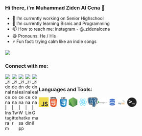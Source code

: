 ### Hi there, i'm Muhammad Ziden Al Cena 👋

<!-- Here are some ideas to get you started:
- 👯 I’m looking to collaborate on ...
- 🤔 I’m looking for help with ... 
- 💬 Ask me about ...  -->

- 🔭 I’m currently working on Senior Highschool
- 🌱 I’m currently learning Bisnis and Programming
- 📫 How to reach me: instagram - @_zidenalcena
- 😄 Pronouns: He / His
- ⚡ Fun fact: trying calm like an indie songs

<img src="https://github-readme-stats.vercel.app/api?username=zidenalcena&&show_icons=true&title_color=ffffff&icon_color=bb2acf&text_color=daf7dc&bg_color=0D1117">

### Connect with me:

<a href="https://www.instagram.com/_zidenalcena/">
<img align="left" alt="_zidenalcena | Instagram" width="22px" src="https://simpleicons.org/icons/instagram.svg"/></a>

<a href="https://twitter.com/zidenalcena?s=09">
<img align="left" alt="_zidenalcena | Twitter" width="22px" src="https://simpleicons.org/icons/twitter.svg"/></a>

<a href="https://api.whatsapp.com/send?phone=6281336872117">
<img align="left" alt="_zidnealcena | Whatsapp" width="22px" src="https://simpleicons.org/icons/whatsapp.svg"/></a>

<a href="https://www.linkedin.com/in/zidane-al-cena-098b79192/">
<img align="left" alt="_zidenalcena | Linkedin" width="22px" src="https://simpleicons.org/icons/linkedin.svg"></a>

<a href="https://mail.google.com/">
<img align="left" alt="_zidnealcena | Gmail" width="22px" src="https://simpleicons.org/icons/gmail.svg"/></a>

<br/>

### Languages and Tools:

<img align="left" height="32" width="32" src="https://raw.githubusercontent.com/github/explore/80688e429a7d4ef2fca1e82350fe8e3517d3494d/topics/javascript/javascript.png" />
<img align="left" height="32" width="32" src="https://raw.githubusercontent.com/github/explore/80688e429a7d4ef2fca1e82350fe8e3517d3494d/topics/html/html.png" />
<img align="left" height="32" width="32" src="https://raw.githubusercontent.com/github/explore/80688e429a7d4ef2fca1e82350fe8e3517d3494d/topics/css/css.png" />
<img align="left" height="32" width="32" src="https://raw.githubusercontent.com/github/explore/80688e429a7d4ef2fca1e82350fe8e3517d3494d/topics/nodejs/nodejs.png" />
<img align="left" height="32" width="32" src="https://raw.githubusercontent.com/github/explore/80688e429a7d4ef2fca1e82350fe8e3517d3494d/topics/react/react.png" />
<img align="left" height="32" width="32" src="https://raw.githubusercontent.com/github/explore/80688e429a7d4ef2fca1e82350fe8e3517d3494d/topics/postgresql/postgresql.png" />
<img align="left" height="32" width="32" src="https://raw.githubusercontent.com/github/explore/80688e429a7d4ef2fca1e82350fe8e3517d3494d/topics/mongodb/mongodb.png" />
<img align="left" height="32" width="32" src="https://raw.githubusercontent.com/github/explore/80688e429a7d4ef2fca1e82350fe8e3517d3494d/topics/sql/sql.png" />
<img align="left" height="32" width="32" src="https://raw.githubusercontent.com/github/explore/80688e429a7d4ef2fca1e82350fe8e3517d3494d/topics/mysql/mysql.png" />
<img align="left" height="32" width="32" src="https://raw.githubusercontent.com/github/explore/80688e429a7d4ef2fca1e82350fe8e3517d3494d/topics/terminal/terminal.png" />